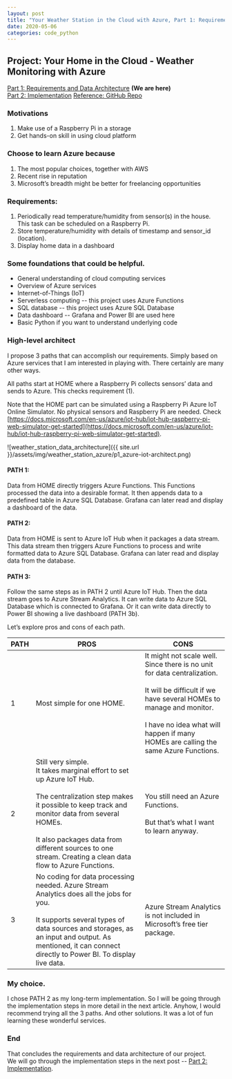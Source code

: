 ```yaml
---
layout: post
title: "Your Weather Station in the Cloud with Azure, Part 1: Requirements and Data Architecture"
date: 2020-05-06
categories: code_python
---
```


## Project: Your Home in the Cloud - Weather Monitoring with Azure
[Part 1: Requirements and Data Architecture](https://clumdee.github.io/blog/your-weather-station-with-azure-part1/) **(We are here)**
<br>
[Part 2: Implementation](https://clumdee.github.io/blog/your-weather-station-with-azure-part2/)
[Reference: GitHub Repo](https://github.com/clumdee/pi_azure_iot)

### Motivations
1. Make use of a Raspberry Pi in a storage
2. Get hands-on skill in using cloud platform

### Choose to learn Azure because
1. The most popular choices, together with AWS
2. Recent rise in reputation
3. Microsoft’s breadth might be better for freelancing opportunities

### Requirements:
1. Periodically read temperature/humidity from sensor(s) in the house. <br> This task can be scheduled on a Raspberry Pi.
2. Store temperature/humidity with details of timestamp and sensor_id (location).
3. Display home data in a dashboard

### Some foundations that could be helpful.
- General understanding of cloud computing services
- Overview of Azure services
- Internet-of-Things (IoT)
- Serverless computing -- this project uses Azure Functions
- SQL database -- this project uses Azure SQL Database  
- Data dashboard -- Grafana and Power BI are used here
- Basic Python if you want to understand underlying code

### High-level architect
I propose 3 paths that can accomplish our requirements. Simply based on Azure services that I am interested in playing with. There certainly are many other ways.

All paths start at HOME where a Raspberry Pi collects sensors’ data and sends to Azure. This checks requirement (1).

Note that the HOME part can be simulated using a Raspberry Pi Azure IoT Online Simulator. No physical sensors and Raspberry Pi are needed. Check [https://docs.microsoft.com/en-us/azure/iot-hub/iot-hub-raspberry-pi-web-simulator-get-started](https://docs.microsoft.com/en-us/azure/iot-hub/iot-hub-raspberry-pi-web-simulator-get-started).

![weather_station_data_architecture]({{ site.url }}/assets/img/weather_station_azure/p1_azure-iot-architect.png)

#### PATH 1:
Data from HOME directly triggers Azure Functions. This Functions processed the data into a desirable format. It then appends data to a predefined table in Azure SQL Database. Grafana can later read and display a dashboard of the data.

#### PATH 2:
Data from HOME is sent to Azure IoT Hub when it packages a data stream. This data stream then triggers Azure Functions to process and write formatted data to Azure SQL Database. Grafana can later read and display data from the database.

#### PATH 3:
Follow the same steps as in PATH 2 until Azure IoT Hub. Then the data stream goes to Azure Stream Analytics. It can write data to Azure SQL Database which is connected to Grafana. Or it can write data directly to Power BI showing a live dashboard (PATH 3b).

Let’s explore pros and cons of each path.

| PATH      | PROS | CONS |
| ----------- | ----------- | --- |
| 1 | Most simple for one HOME. |  It might not scale well. Since there is no unit for data centralization. <br><br> It will be difficult if we have several HOMEs to manage and monitor. <br><br> I have no idea what will happen if many HOMEs are calling the same Azure Functions. |
| 2 | Still very simple. <br> It takes marginal effort to set up Azure IoT Hub. <br><br> The centralization step makes it possible to keep track and monitor data from several HOMEs. <br><br> It also packages data from different sources to one stream. Creating a clean data flow to Azure Functions. | You still need an Azure Functions. <br><br> But that’s what I want to learn anyway. |
| 3 | No coding for data processing needed. Azure Stream Analytics does all the jobs for you. <br><br> It supports several types of data sources and storages, as an input and output. As mentioned, it can connect directly to Power BI. To display live data. | Azure Stream Analytics is not included in Microsoft’s free tier package. |


### My choice.
I chose PATH 2 as my long-term implementation. So I will be going through the implementation steps in more detail in the next article.
Anyhow, I would recommend trying all the 3 paths. And other solutions. It was a lot of fun learning these wonderful services.

### End
That concludes the requirements and data architecture of our project. <br>
We will go through the implementation steps in the next post -- [Part 2: Implementation](https://clumdee.github.io/blog/your-weather-station-with-azure-part2/).
